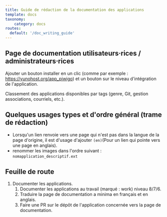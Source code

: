 ```yaml
---
title: Guide de rédaction de la documentation des applications
template: docs
taxonomy:
    category: docs
routes:
  default: '/doc_writing_guide'
---
```


## Page de documentation utilisateurs·rices / administrateurs⋅rices

Ajouter un bouton installer en un clic (comme par exemple : <https://yunohost.org/app_piwigo>) et un bouton sur le niveau d'intégration de l'application.

Classement des applications disponibles par tags (genre, Git, gestion associations, courriels, etc.).

## Quelques usages types et d'ordre général (trame de rédaction)

- Lorsqu'un lien renvoie vers une page qui n'est pas dans la langue de la page d'origine, il est d'usage d'ajouter `(en)`(Pour un lien qui pointe vers une page en anglais).
- renommer les images dans l'ordre suivant : `nomapplication_descriptif.ext`

## Feuille de route

1. Documenter les applications.
   1. Documenter les applications au travail (marqué : work) niveau 8/7/6.
   2. Traduire la page de documentation a minima en français et en anglais.
   3. Faire une PR sur le dépôt de l'application concernée vers la page de documentation.
